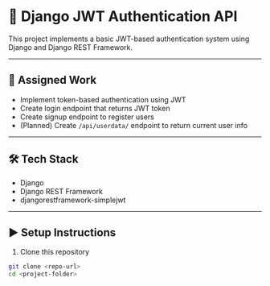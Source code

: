 # 🔐 Django JWT Authentication API

This project implements a basic JWT-based authentication system using Django and Django REST Framework.

---

## 📌 Assigned Work

- Implement token-based authentication using JWT
- Create login endpoint that returns JWT token
- Create signup endpoint to register users
- (Planned) Create `/api/userdata/` endpoint to return current user info

---


## 🛠 Tech Stack

- Django
- Django REST Framework
- djangorestframework-simplejwt

---

## ▶️ Setup Instructions

1. Clone this repository  
```bash
git clone <repo-url>
cd <project-folder>
